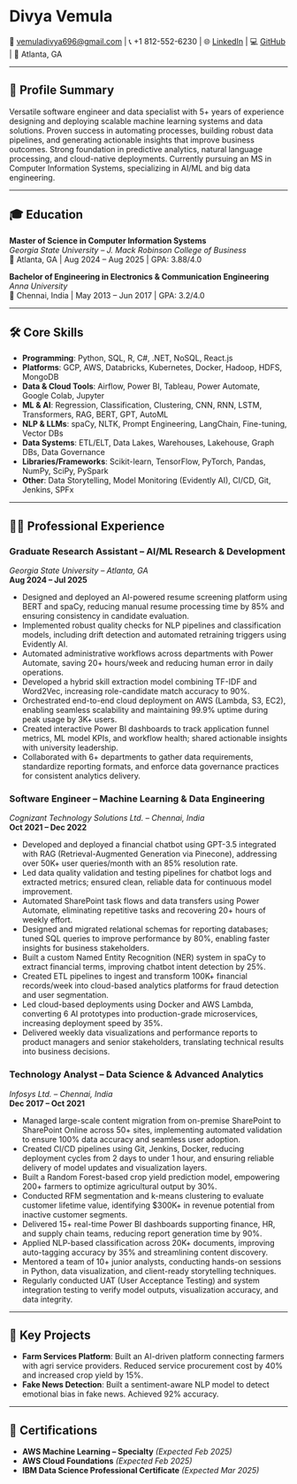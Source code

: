 # Divya Vemula  
📧 vemuladivya696@gmail.com | 📞 +1 812-552-6230 | 🌐 [LinkedIn](https://www.linkedin.com/in/divyavemula96/) | 💻 [GitHub](https://github.com/DivyaVemula95) | 📍 Atlanta, GA

---

## 🧠 Profile Summary  
Versatile software engineer and data specialist with 5+ years of experience designing and deploying scalable machine learning systems and data solutions. Proven success in automating processes, building robust data pipelines, and generating actionable insights that improve business outcomes. Strong foundation in predictive analytics, natural language processing, and cloud-native deployments. Currently pursuing an MS in Computer Information Systems, specializing in AI/ML and big data engineering.

---

## 🎓 Education  
**Master of Science in Computer Information Systems**  
*Georgia State University – J. Mack Robinson College of Business*  
📍 Atlanta, GA | Aug 2024 – Aug 2025 | GPA: 3.88/4.0

**Bachelor of Engineering in Electronics & Communication Engineering**  
*Anna University*  
📍 Chennai, India | May 2013 – Jun 2017 | GPA: 3.2/4.0

---

## 🛠 Core Skills  
- **Programming**: Python, SQL, R, C#, .NET, NoSQL, React.js  
- **Platforms**: GCP, AWS, Databricks, Kubernetes, Docker, Hadoop, HDFS, MongoDB  
- **Data & Cloud Tools**: Airflow, Power BI, Tableau, Power Automate, Google Colab, Jupyter  
- **ML & AI**: Regression, Classification, Clustering, CNN, RNN, LSTM, Transformers, RAG, BERT, GPT, AutoML  
- **NLP & LLMs**: spaCy, NLTK, Prompt Engineering, LangChain, Fine-tuning, Vector DBs  
- **Data Systems**: ETL/ELT, Data Lakes, Warehouses, Lakehouse, Graph DBs, Data Governance  
- **Libraries/Frameworks**: Scikit-learn, TensorFlow, PyTorch, Pandas, NumPy, SciPy, PySpark  
- **Other**: Data Storytelling, Model Monitoring (Evidently AI), CI/CD, Git, Jenkins, SPFx  

---

## 👩‍💻 Professional Experience  

### **Graduate Research Assistant – AI/ML Research & Development**  
*Georgia State University – Atlanta, GA*  
**Aug 2024 – Jul 2025**  
- Designed and deployed an AI-powered resume screening platform using BERT and spaCy, reducing manual resume processing time by 85% and ensuring consistency in candidate evaluation.  
- Implemented robust quality checks for NLP pipelines and classification models, including drift detection and automated retraining triggers using Evidently AI.  
- Automated administrative workflows across departments with Power Automate, saving 20+ hours/week and reducing human error in daily operations.  
- Developed a hybrid skill extraction model combining TF-IDF and Word2Vec, increasing role-candidate match accuracy to 90%.  
- Orchestrated end-to-end cloud deployment on AWS (Lambda, S3, EC2), enabling seamless scalability and maintaining 99.9% uptime during peak usage by 3K+ users.  
- Created interactive Power BI dashboards to track application funnel metrics, ML model KPIs, and workflow health; shared actionable insights with university leadership.  
- Collaborated with 6+ departments to gather data requirements, standardize reporting formats, and enforce data governance practices for consistent analytics delivery.  

### **Software Engineer – Machine Learning & Data Engineering**  
*Cognizant Technology Solutions Ltd. – Chennai, India*  
**Oct 2021 – Dec 2022**  
- Developed and deployed a financial chatbot using GPT-3.5 integrated with RAG (Retrieval-Augmented Generation via Pinecone), addressing over 50K+ user queries/month with an 85% resolution rate.  
- Led data quality validation and testing pipelines for chatbot logs and extracted metrics; ensured clean, reliable data for continuous model improvement.  
- Automated SharePoint task flows and data transfers using Power Automate, eliminating repetitive tasks and recovering 20+ hours of weekly effort.  
- Designed and migrated relational schemas for reporting databases; tuned SQL queries to improve performance by 80%, enabling faster insights for business stakeholders.  
- Built a custom Named Entity Recognition (NER) system in spaCy to extract financial terms, improving chatbot intent detection by 25%.  
- Created ETL pipelines to ingest and transform 100K+ financial records/week into cloud-based analytics platforms for fraud detection and user segmentation.  
- Led cloud-based deployments using Docker and AWS Lambda, converting 6 AI prototypes into production-grade microservices, increasing deployment speed by 35%.  
- Delivered weekly data visualizations and performance reports to product managers and senior stakeholders, translating technical results into business decisions.  

### **Technology Analyst – Data Science & Advanced Analytics**  
*Infosys Ltd. – Chennai, India*  
**Dec 2017 – Oct 2021**  
- Managed large-scale content migration from on-premise SharePoint to SharePoint Online across 50+ sites, implementing automated validation to ensure 100% data accuracy and seamless user adoption.  
- Created CI/CD pipelines using Git, Jenkins, Docker, reducing deployment cycles from 2 days to under 1 hour, and ensuring reliable delivery of model updates and visualization layers.  
- Built a Random Forest-based crop yield prediction model, empowering 200+ farmers to optimize agricultural output by 30%.  
- Conducted RFM segmentation and k-means clustering to evaluate customer lifetime value, identifying $300K+ in revenue potential from inactive customer segments.  
- Delivered 15+ real-time Power BI dashboards supporting finance, HR, and supply chain teams, reducing report generation time by 90%.  
- Applied NLP-based classification across 20K+ documents, improving auto-tagging accuracy by 35% and streamlining content discovery.  
- Mentored a team of 10+ junior analysts, conducting hands-on sessions in Python, data visualization, and client-ready storytelling techniques.  
- Regularly conducted UAT (User Acceptance Testing) and system integration testing to verify model outputs, visualization accuracy, and data integrity.  

---

## 🚀 Key Projects  
- **Farm Services Platform**: Built an AI-driven platform connecting farmers with agri service providers. Reduced service procurement cost by 40% and increased crop yield by 15%.  
- **Fake News Detection**: Built a sentiment-aware NLP model to detect emotional bias in fake news. Achieved 92% accuracy.  

---

## 📜 Certifications  
- **AWS Machine Learning – Specialty** *(Expected Feb 2025)*  
- **AWS Cloud Foundations** *(Expected Feb 2025)*  
- **IBM Data Science Professional Certificate** *(Expected Mar 2025)*  
